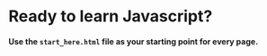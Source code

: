 <h1>Ready to learn Javascript?</h1>

<h4>Use the <code>start_here.html</code> file as your starting point for every page.</h4>
